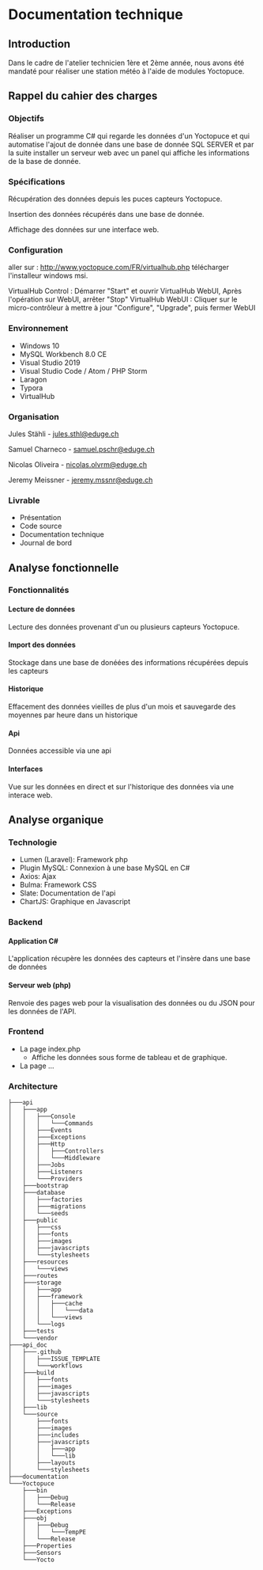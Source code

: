 # Documentation technique

## Introduction

Dans le cadre de l'atelier technicien 1ère et 2ème année, nous avons été mandaté pour réaliser une station météo à l'aide de modules Yoctopuce.

## Rappel du cahier des charges

### Objectifs

Réaliser un programme C# qui regarde les données d'un Yoctopuce et qui automatise l'ajout de donnée dans une base de donnée SQL SERVER et par la suite installer un serveur web avec un panel qui affiche les informations de la base de donnée.

### Spécifications

Récupération des données depuis les puces capteurs Yoctopuce.

Insertion des données récupérés dans une base de donnée.

Affichage des données sur une interface web.

### Configuration

aller sur : http://www.yoctopuce.com/FR/virtualhub.php
télécharger l'installeur windows msi.

VirtualHub Control : Démarrer "Start" et ouvrir VirtualHub WebUI, Après l'opération sur WebUI, arrêter "Stop"
VirtualHub WebUI : Cliquer sur le micro-contrôleur à mettre à jour "Configure",  "Upgrade", puis fermer WebUI

### Environnement

* Windows 10
* MySQL Workbench 8.0 CE
* Visual Studio 2019
* Visual Studio Code / Atom / PHP Storm
* Laragon
* Typora
* VirtualHub

### Organisation

Jules Stähli - jules.sthl@eduge.ch

Samuel Charneco - samuel.pschr@eduge.ch

Nicolas Oliveira - nicolas.olvrm@eduge.ch	

Jeremy Meissner - jeremy.mssnr@eduge.ch

### Livrable

* Présentation
* Code source
* Documentation technique
* Journal de bord

## Analyse fonctionnelle

### Fonctionnalités

#### Lecture de données

Lecture des données provenant d'un ou plusieurs capteurs Yoctopuce.

#### Import des données

Stockage dans une base de donéées des informations récupérées depuis les capteurs

#### Historique

Effacement des données vieilles de plus d'un mois et sauvegarde des moyennes par heure dans un historique

#### Api

Données accessible via une api

#### Interfaces

Vue sur les données en direct et sur l'historique des données via une interace web.

## Analyse organique

### Technologie

* Lumen (Laravel): Framework php
* Plugin MySQL: Connexion à une base MySQL en C#
* Axios: Ajax
* Bulma: Framework CSS
* Slate: Documentation de  l'api
* ChartJS: Graphique en Javascript

### Backend

#### Application C#

L'application récupère les données des capteurs et l'insère dans une base de données

#### Serveur web (php)

Renvoie des pages web pour la visualisation des données ou du JSON pour les données de l'API.

### Frontend

* La page index.php
  * Affiche les données sous forme de tableau et de graphique.
* La page ...

### Architecture
```
├───api
│   ├───app
│   │   ├───Console
│   │   │   └───Commands
│   │   ├───Events
│   │   ├───Exceptions
│   │   ├───Http
│   │   │   ├───Controllers
│   │   │   └───Middleware
│   │   ├───Jobs
│   │   ├───Listeners
│   │   └───Providers
│   ├───bootstrap
│   ├───database
│   │   ├───factories
│   │   ├───migrations
│   │   └───seeds
│   ├───public
│   │   ├───css
│   │   ├───fonts
│   │   ├───images
│   │   ├───javascripts
│   │   └───stylesheets
│   ├───resources
│   │   └───views
│   ├───routes
│   ├───storage
│   │   ├───app
│   │   ├───framework
│   │   │   ├───cache
│   │   │   │   └───data
│   │   │   └───views
│   │   └───logs
│   ├───tests
│   └───vendor
├───api_doc
│   ├───.github
│   │   ├───ISSUE_TEMPLATE
│   │   └───workflows
│   ├───build
│   │   ├───fonts
│   │   ├───images
│   │   ├───javascripts
│   │   └───stylesheets
│   ├───lib
│   └───source
│       ├───fonts
│       ├───images
│       ├───includes
│       ├───javascripts
│       │   ├───app
│       │   └───lib
│       ├───layouts
│       └───stylesheets
├───documentation
└───Yoctopuce
    ├───bin
    │   ├───Debug
    │   └───Release
    ├───Exceptions
    ├───obj
    │   ├───Debug
    │   │   └───TempPE
    │   └───Release
    ├───Properties
    ├───Sensors
    └───Yocto
```

